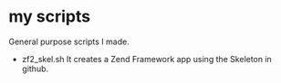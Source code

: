 my scripts
==========
General purpose scripts I made.

* zf2_skel.sh
It creates a Zend Framework app using the Skeleton in github.
